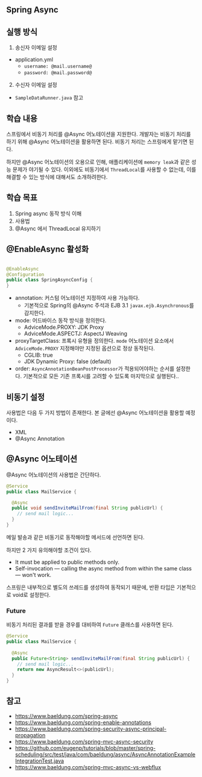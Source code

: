 ## Spring Async

## 실행 방식

1. 송신자 이메일 설정

- application.yml
    - `username: @mail.username@`
    - `password: @mail.password@`

2. 수신자 이메일 설정

- `SampleDataRunner.java` 참고

## 학습 내용

스프링에서 비동기 처리를 @Async 어노테이션을 지원한다. 개발자는 비동기 처리를 하기 위해 @Async 어노테이션을 활용하면 된다. 비동기
처리는 스프링에게 맡기면 된다.

하지만 @Async 어노테이션의 오용으로 인해, 애플리케이션에 `memory leak`과 같은 성능 문제가 야기될 수 있다. 이외에도
비동기에서 `ThreadLocal`를 사용할 수 없는데, 이를 해결할 수 있는 방식에 대해서도 소개하려한다.

## 학습 목표

1. Spring async 동작 방식 이해
2. 사용법
4. @Async 에서 ThreadLocal 유지하기

## @EnableAsync 활성화

```java

@EnableAsync
@Configuration
public class SpringAsyncConfig {
}
```

- annotation: 커스텀 어노테이션 지정하여 사용 가능하다.
    - 기본적으로 Spring의 @Async 주석과 EJB 3.1 `javax.ejb.Asynchronous`를 감지한다.
- mode: 어드바이스 동작 방식을 정의한다.
    - AdviceMode.PROXY: JDK Proxy
    - AdviceMode.ASPECTJ: AspectJ Weaving
- proxyTargetClass: 프록시 유형을 정의한다. `mode` 어노테이션 요소에서 `AdviceMode.PROXY` 지정해야만 지정된
  옵션으로 정상 동작된다.
    - CGLIB: true
    - JDK Dynamic Proxy: false (default)
- order: `AsyncAnnotationBeanPostProcessor`가 적용되어야하는 순서를 설정한다. 기본적으로 모든 기존 프록시를
  고려할 수 있도록 마지막으로 실행된다..

## 비동기 설정

사용법은 다음 두 가지 방법이 존재한다. 본 글에선 @Async 어노테이션을 활용할 예정이다.

- XML
- @Async Annotation

## @Async 어노테이션

@Async 어노테이션의 사용법은 간단하다.

```java
@Service
public class MailService {

  @Async
  public void sendInviteMailFrom(final String publicUrl) {
    // send mail logic...
  }
}
```

메일 발송과 같은 비동기로 동작해야할 메서드에 선언하면 된다.

하지만 2 가지 유의해야할 조건이 있다.

- It must be applied to public methods only.
- Self-invocation — calling the async method from within the same class — won't
  work.

스프링은 내부적으로 별도의 쓰레드를 생성하여 동작되기 때문에, 반환 타입은 기본적으로 void로 설정한다.

### Future

비동기 처리된 결과를 받을 경우를 대비하여 `Future` 클래스를 사용하면 된다.

```java
@Service
public class MailService {
  
  @Async
  public Future<String> sendInviteMailFrom(final String publicUrl) {
    // send mail logic...
    return new AsyncResult<>(publicUrl);
  }
}
```

## 참고

- https://www.baeldung.com/spring-async
- https://www.baeldung.com/spring-enable-annotations
- https://www.baeldung.com/spring-security-async-principal-propagation
- https://www.baeldung.com/spring-mvc-async-security
- https://github.com/eugenp/tutorials/blob/master/spring-scheduling/src/test/java/com/baeldung/async/AsyncAnnotationExampleIntegrationTest.java
- https://www.baeldung.com/spring-mvc-async-vs-webflux